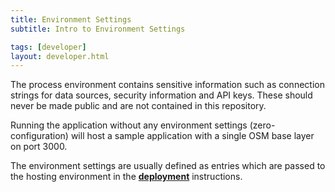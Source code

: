 ```yaml
---
title: Environment Settings
subtitle: Intro to Environment Settings

tags: [developer]
layout: developer.html
---
```


The process environment contains sensitive information such as connection strings for data sources, security information and API keys. These should never be made public and are not contained in this repository.

Running the application without any environment settings \(zero-configuration\) will host a sample application with a single OSM base layer on port 3000.

The environment settings are usually defined as entries which are passed to the hosting environment in the [**deployment**](../../deployment/deployment/) instructions.